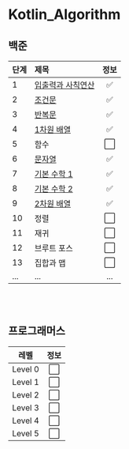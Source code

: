 # Kotlin_Algorithm

## 백준

| 단계 | 제목 | 정보 |
|:----|:----|:----:|
| 1 | [입출력과 사칙연산](https://github.com/im-cherry/Kotlin_Algorithm/tree/main/BaekJoon/Step/01%20%EC%9E%85%EC%B6%9C%EB%A0%A5%EA%B3%BC%20%EC%82%AC%EC%B9%99%EC%97%B0%EC%82%B0) | :white_check_mark: |
| 2 | [조건문](https://github.com/im-cherry/Kotlin_Algorithm/tree/main/BaekJoon/Step/02%20%EC%A1%B0%EA%B1%B4%EB%AC%B8) | :white_check_mark: |
| 3 | [반복문](https://github.com/im-cherry/Kotlin_Algorithm/tree/main/BaekJoon/Step/03%20%EB%B0%98%EB%B3%B5%EB%AC%B8) | :white_check_mark: |
| 4 | [1차원 배열](https://github.com/im-cherry/Kotlin_Algorithm/tree/main/BaekJoon/Step/04%201%EC%B0%A8%EC%9B%90%20%EB%B0%B0%EC%97%B4) | :white_check_mark: |
| 5 | 함수 | :white_large_square: |
| 6 | [문자열](https://github.com/im-cherry/Kotlin_Algorithm/tree/main/BaekJoon/Step/06%20%EB%AC%B8%EC%9E%90%EC%97%B4) | :white_check_mark: |
| 7 | [기본 수학 1](https://github.com/im-cherry/Kotlin_Algorithm/tree/main/BaekJoon/Step/07%20%EA%B8%B0%EB%B3%B8%20%EC%88%98%ED%95%99%201) | :white_check_mark: |
| 8 | [기본 수학 2](https://github.com/im-cherry/Kotlin_Algorithm/tree/main/BaekJoon/Step/08%20%EA%B8%B0%EB%B3%B8%20%EC%88%98%ED%95%99%202) | :white_check_mark: |
| 9 | [2차원 배열](https://github.com/im-cherry/Kotlin_Algorithm/tree/main/BaekJoon/Step/09%202%EC%B0%A8%EC%9B%90%20%EB%B0%B0%EC%97%B4) | :white_check_mark: |
| 10 | 정렬 | :white_large_square: |
| 11 | 재귀 | :white_large_square: |
| 12 | 브루트 포스 | :white_large_square: |
| 13 | 집합과 맵 | :white_large_square: |
| ... | ... | ... |

<br />
<br />

## 프로그래머스

| 레벨 | 정보 |
|:----:|:----:|
| Level 0 | :white_large_square: |
| Level 1 | :white_large_square: |
| Level 2 | :white_large_square: |
| Level 3 | :white_large_square: |
| Level 4 | :white_large_square: |
| Level 5 | :white_large_square: |
